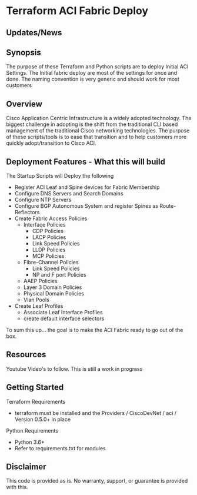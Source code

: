 # Terraform ACI Fabric Deploy

## Updates/News


## Synopsis

The purpose of these Terraform and Python scripts are to deploy Initial ACI Settings.  The Initial fabric deploy are most of the settings for once and done.  The naming convention is very generic and should work for most customers

## Overview

Cisco Application Centric Infrastructure is a widely adopted technology.  The biggest challenge in adopting is the shift from the traditional CLI based management of the traditional Cisco networking technologies.  The purpose of these scripts/tools is to ease that transition and to help customers more quickly adopt/transition to Cisco ACI.

## Deployment Features - What this will build

The Startup Scripts will Deploy the following
- Register ACI Leaf and Spine devices for Fabric Membership
- Configure DNS Servers and Search Domains
- Configure NTP Servers
- Configure BGP Autonomous System and register Spines as Route-Reflectors
- Create Fabric Access Policies
    - Interface Policies
        - CDP Policies
        - LACP Policies
        - Link Speed Policies
        - LLDP Policies
        - MCP Policies
    - Fibre-Channel Policies
        - Link Speed Policies
        - NP and F port Policies
    - AAEP Policies
    - Layer 3 Domain Policies
    - Physical Domain Policies
    - Vlan Pools
- Create Leaf Profiles
    - Associate Leaf Interface Profiles
    - create default interface selectors

To sum this up... the goal is to make the ACI Fabric ready to go out of the box.

## Resources

Youtube Video's to follow.  This is still a work in progress

## Getting Started

Terraform Requirements
- terraform must be installed and the Providers / CiscoDevNet / aci / Version 0.5.0+ in place

Python Requirements
- Python 3.6+ 
- Refer to requirements.txt for modules

## Disclaimer

This code is provided as is.  No warranty, support, or guarantee is provided with this.